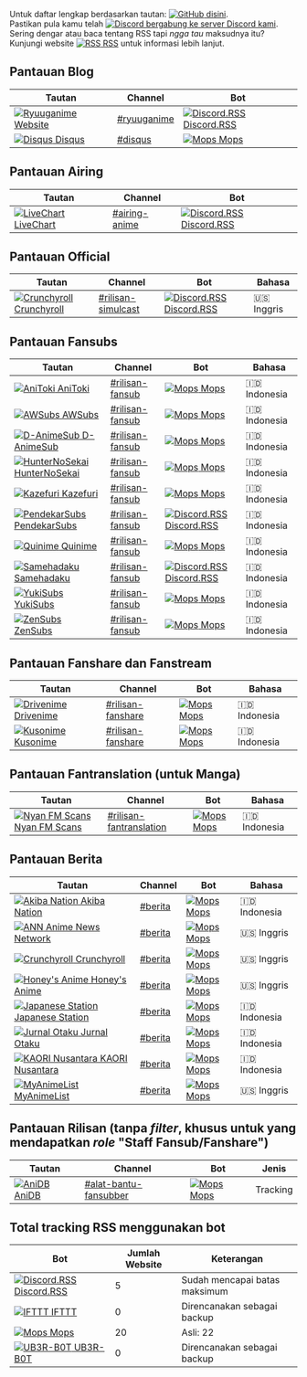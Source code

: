 Untuk daftar lengkap berdasarkan tautan: [![GitHub](https://www.google.com/s2/favicons?domain=github.com) disini](https://github.com/nattadasu/Ryuuganime/blob/master/Assets/RSS%20Watchlist/RSS.md "Klik untuk loncat ke laman dituju").<br>
Pastikan pula kamu telah [![Discord](https://www.google.com/s2/favicons?domain=discordapp.com) bergabung ke server Discord kami](https://discord.gg/nWHwkuT "Klik untuk bergabung").<br>
Sering dengar atau baca tentang RSS tapi _ngga tau_ maksudnya itu? Kunjungi website [![RSS](https://www.google.com/s2/favicons?domain=rss.com) RSS](https://rss.com/what-is-rss/) untuk informasi lebih lanjut.

## Pantauan Blog
| Tautan | Channel | Bot |
| ------ | ------- | --- |
| [![Ryuuganime](https://www.google.com/s2/favicons?domain=ryuuganime.blogspot.com) Website](https://ryuuganime.blogspot.com) | [#ryuuganime](https://discordapp.com/channels/594442535615725579/594696982594060301) | [![Discord.RSS](https://www.google.com/s2/favicons?domain=discordrss.xyz) Discord.RSS](https://discordrss.xyz) |
| [![Disqus](https://www.google.com/s2/favicons?domain=disqus.com) Disqus](https://ryuuganime.disqus.com) | [#disqus](https://discordapp.com/channels/594442535615725579/604340156475899944) | [![Mops](https://www.google.com/s2/favicons?domain=discordbots.org) Mops](https://discordbots.org/bot/305398845389406209) |

## Pantauan Airing
| Tautan | Channel | Bot |
| ------ | ------- | --- |
| [![LiveChart](https://www.google.com/s2/favicons?domain=livechart.me) LiveChart](https://livechart.me) | [#airing-anime](https://discordapp.com/channels/594442535615725579/599305178381811719) | [![Discord.RSS](https://www.google.com/s2/favicons?domain=discordrss.xyz) Discord.RSS](https://discordrss.xyz) |

## Pantauan Official
| Tautan | Channel | Bot | Bahasa |
| ------ | ------- | --- | ------ |
| [![Crunchyroll](https://www.google.com/s2/favicons?domain=crunchyroll.com) Crunchyroll](https://crunchyroll.com) | [#rilisan-simulcast](https://discordapp.com/channels/594442535615725579/599548511209390100) | [![Discord.RSS](https://www.google.com/s2/favicons?domain=discordrss.xyz) Discord.RSS](https://discordrss.xyz) | :us: Inggris |

## Pantauan Fansubs
| Tautan | Channel | Bot | Bahasa |
| ------ | ------- | --- | ------ |
| [![AniToki](https://www.google.com/s2/favicons?domain=anitoki.com) AniToki](https://anitoki.com) | [#rilisan-fansub](https://discordapp.com/channels/594442535615725579/599547510536536084) | [![Mops](https://www.google.com/s2/favicons?domain=discordbots.org) Mops](https://discordbots.org/bot/305398845389406209) | :indonesia: Indonesia |
| [![AWSubs](https://www.google.com/s2/favicons?domain=awsubs.tv) AWSubs](https://awsubs.tv) | [#rilisan-fansub](https://discordapp.com/channels/594442535615725579/599547510536536084) | [![Mops](https://www.google.com/s2/favicons?domain=discordbots.org) Mops](https://discordbots.org/bot/305398845389406209) | :indonesia: Indonesia |
| [![D-AnimeSub](https://www.google.com/s2/favicons?domain=danimesub.wordpress.com) D-AnimeSub](https://danimesub.wordpress.com) | [#rilisan-fansub](https://discordapp.com/channels/594442535615725579/599547510536536084) | [![Mops](https://www.google.com/s2/favicons?domain=discordbots.org) Mops](https://discordbots.org/bot/305398845389406209) | :indonesia: Indonesia |
| [![HunterNoSekai](https://www.google.com/s2/favicons?domain=www.huntersekai.website) HunterNoSekai](https://www.huntersekai.website) | [#rilisan-fansub](https://discordapp.com/channels/594442535615725579/599547510536536084) | [![Mops](https://www.google.com/s2/favicons?domain=discordbots.org) Mops](https://discordbots.org/bot/305398845389406209) | :indonesia: Indonesia |
| [![Kazefuri](https://www.google.com/s2/favicons?domain=www.kazefuri.web.id) Kazefuri](https://www.kazefuri.web.id) | [#rilisan-fansub](https://discordapp.com/channels/594442535615725579/599547510536536084) | [![Mops](https://www.google.com/s2/favicons?domain=discordbots.org) Mops](https://discordbots.org/bot/305398845389406209) | :indonesia: Indonesia |
| [![PendekarSubs](https://www.google.com/s2/favicons?domain=pendekarsubs.us) PendekarSubs](https://pendekarsubs.us) | [#rilisan-fansub](https://discordapp.com/channels/594442535615725579/599547510536536084) | [![Discord.RSS](https://www.google.com/s2/favicons?domain=discordrss.xyz) Discord.RSS](https://discordrss.xyz) | :indonesia: Indonesia |
| [![Quinime](https://www.google.com/s2/favicons?domain=quinimefansub.com) Quinime](https://quinimefansub.com) | [#rilisan-fansub](https://discordapp.com/channels/594442535615725579/599547510536536084) | [![Mops](https://www.google.com/s2/favicons?domain=discordbots.org) Mops](https://discordbots.org/bot/305398845389406209) | :indonesia: Indonesia |
| [![Samehadaku](https://www.google.com/s2/favicons?domain=samehadaku.tv) Samehadaku](https://samehadaku.tv) | [#rilisan-fansub](https://discordapp.com/channels/594442535615725579/599547510536536084) | [![Discord.RSS](https://www.google.com/s2/favicons?domain=discordrss.xyz) Discord.RSS](https://discordrss.xyz) | :indonesia: Indonesia |
| [![YukiSubs](https://www.google.com/s2/favicons?domain=yukisubs.com) YukiSubs](https://yukisubs.com) | [#rilisan-fansub](https://discordapp.com/channels/594442535615725579/599547510536536084) | [![Mops](https://www.google.com/s2/favicons?domain=discordbots.org) Mops](https://discordbots.org/bot/305398845389406209) | :indonesia: Indonesia |
| [![ZenSubs](https://www.google.com/s2/favicons?domain=zensubs.xyz) ZenSubs](https://zensubs.xyz) | [#rilisan-fansub](https://discordapp.com/channels/594442535615725579/599547510536536084) | [![Mops](https://www.google.com/s2/favicons?domain=discordbots.org) Mops](https://discordbots.org/bot/305398845389406209) | :indonesia: Indonesia |

## Pantauan Fanshare dan Fanstream
| Tautan | Channel | Bot | Bahasa |
| ------ | ------- | --- | ------ |
| [![Drivenime](https://www.google.com/s2/favicons?domain=drivenime.com) Drivenime](https://drivenime.com) | [#rilisan-fanshare](https://discordapp.com/channels/594442535615725579/602376710960447508) | [![Mops](https://www.google.com/s2/favicons?domain=discordbots.org) Mops](https://discordbots.org/bot/305398845389406209) | :indonesia: Indonesia |
| [![Kusonime](https://www.google.com/s2/favicons?domain=kusonime.com) Kusonime](https://kusonime.com) | [#rilisan-fanshare](https://discordapp.com/channels/594442535615725579/602376710960447508) | [![Mops](https://www.google.com/s2/favicons?domain=discordbots.org) Mops](https://discordbots.org/bot/305398845389406209) | :indonesia: Indonesia |

## Pantauan Fantranslation (untuk Manga)
| Tautan | Channel | Bot | Bahasa |
| ------ | ------- | --- | ------ |
| [![Nyan FM Scans](https://www.google.com/s2/favicons?domain=mangadex.org) Nyan FM Scans](https://mangadex.org/group/7774/nyan-fm-scans) | [#rilisan-fantranslation](https://discordapp.com/channels/594442535615725579/605394499472064533) | [![Mops](https://www.google.com/s2/favicons?domain=discordbots.org) Mops](https://discordbots.org/bot/305398845389406209) | :indonesia: Indonesia |

## Pantauan Berita
| Tautan | Channel | Bot | Bahasa |
| ------ | ------- | --- | ------ |
| [![Akiba Nation](https://www.google.com/s2/favicons?domain=www.akibanation.com) Akiba Nation](https://www.akibanation.com) | [#berita](https://discordapp.com/channels/594442535615725579/600774745482461209) | [![Mops](https://www.google.com/s2/favicons?domain=discordbots.org) Mops](https://discordbots.org/bot/305398845389406209) | :indonesia: Indonesia |
| [![ANN](https://www.google.com/s2/favicons?domain=www.animenewsnetwork.com) Anime News Network](https://www.animenewsnetwork.com) | [#berita](https://discordapp.com/channels/594442535615725579/600774745482461209) | [![Mops](https://www.google.com/s2/favicons?domain=discordbots.org) Mops](https://discordbots.org/bot/305398845389406209) | :us: Inggris |
| [![Crunchyroll](https://www.google.com/s2/favicons?domain=crunchyroll.com) Crunchyroll](https://crunchyroll.com) | [#berita](https://discordapp.com/channels/594442535615725579/600774745482461209) | [![Mops](https://www.google.com/s2/favicons?domain=discordbots.org) Mops](https://discordbots.org/bot/305398845389406209) | :us: Inggris |
| [![Honey's Anime](https://www.google.com/s2/favicons?domain=honeysanime.com) Honey's Anime](https://honeysanime.com) | [#berita](https://discordapp.com/channels/594442535615725579/600774745482461209) | [![Mops](https://www.google.com/s2/favicons?domain=discordbots.org) Mops](https://discordbots.org/bot/305398845389406209) | :us: Inggris |
| [![Japanese Station](https://www.google.com/s2/favicons?domain=japanesestation.com) Japanese Station](https://japanesestation.com) | [#berita](https://discordapp.com/channels/594442535615725579/600774745482461209) | [![Mops](https://www.google.com/s2/favicons?domain=discordbots.org) Mops](https://discordbots.org/bot/305398845389406209) | :indonesia: Indonesia |
| [![Jurnal Otaku](https://www.google.com/s2/favicons?domain=jurnalotaku.com) Jurnal Otaku](https://jurnalotaku.com) | [#berita](https://discordapp.com/channels/594442535615725579/600774745482461209) | [![Mops](https://www.google.com/s2/favicons?domain=discordbots.org) Mops](https://discordbots.org/bot/305398845389406209) | :indonesia: Indonesia |
| [![KAORI Nusantara](https://www.google.com/s2/favicons?domain=kaorinusantara.or.id) KAORI Nusantara](https://kaorinusantara) | [#berita](https://discordapp.com/channels/594442535615725579/600774745482461209) | [![Mops](https://www.google.com/s2/favicons?domain=discordbots.org) Mops](https://discordbots.org/bot/305398845389406209) | :indonesia: Indonesia |
| [![MyAnimeList](https://www.google.com/s2/favicons?domain=myanimelist.net) MyAnimeList](https://myanimelist.net) | [#berita](https://discordapp.com/channels/594442535615725579/600774745482461209) | [![Mops](https://www.google.com/s2/favicons?domain=discordbots.org) Mops](https://discordbots.org/bot/305398845389406209) | :us: Inggris |

## Pantauan Rilisan (tanpa _filter_, khusus untuk yang mendapatkan _role_ "Staff Fansub/Fanshare")
| Tautan | Channel | Bot | Jenis |
| ------ | ------- | --- | ----- |
| [![AniDB](https://www.google.com/s2/favicons?domain=anidb.net) AniDB](https://anidb.net) | [#alat-bantu-fansubber](https://discordapp.com/channels/594442535615725579/600775791562719232) | [![Mops](https://www.google.com/s2/favicons?domain=discordbots.org) Mops](https://discordbots.org/bot/305398845389406209) | Tracking |

## Total tracking RSS menggunakan bot
| Bot | Jumlah Website | Keterangan |
| --- | -------------- | ---------- |
| [![Discord.RSS](https://www.google.com/s2/favicons?domain=discordrss.xyz) Discord.RSS](https://discordrss.xyz) | 5 | Sudah mencapai batas maksimum |
| [![IFTTT](https://www.google.com/s2/favicons?domain=ifttt.com) IFTTT](https://ifttt.com) | 0 | Direncanakan sebagai backup |
| [![Mops](https://www.google.com/s2/favicons?domain=discordbots.org) Mops](https://discordbots.org/bot/305398845389406209) | 20 | Asli: 22 |
| [![UB3R-B0T](https://www.google.com/s2/favicons?domain=ub3r-b0t.com) UB3R-B0T](https://ub3r-b0t.com) | 0 | Direncanakan sebagai backup
